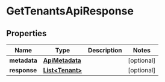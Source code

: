 

# GetTenantsApiResponse


## Properties

Name | Type | Description | Notes
------------ | ------------- | ------------- | -------------
**metadata** | [**ApiMetadata**](ApiMetadata.md) |  |  [optional]
**response** | [**List&lt;Tenant&gt;**](Tenant.md) |  |  [optional]



